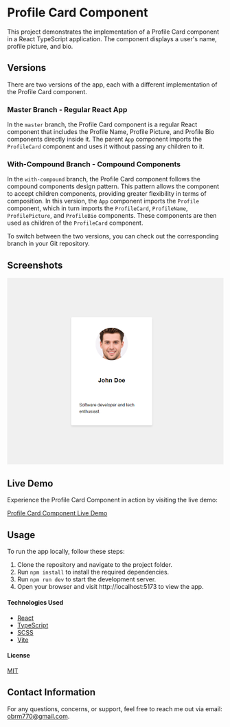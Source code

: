 # Profile Card Component
This project demonstrates the implementation of a Profile Card component in a React TypeScript application. The component displays a user's name, profile picture, and bio.

## Versions
There are two versions of the app, each with a different implementation of the Profile Card component.

### Master Branch - Regular React App
In the `master` branch, the Profile Card component is a regular React component that includes the Profile Name, Profile Picture, and Profile Bio components directly inside it. The parent `App` component imports the `ProfileCard` component and uses it without passing any children to it.

### With-Compound Branch - Compound Components
In the `with-compound` branch, the Profile Card component follows the compound components design pattern. This pattern allows the component to accept children components, providing greater flexibility in terms of composition. In this version, the `App` component imports the `Profile` component, which in turn imports the `ProfileCard`, `ProfileName`, `ProfilePicture`, and `ProfileBio` components. These components are then used as children of the `ProfileCard` component.

To switch between the two versions, you can check out the corresponding branch in your Git repository.

## Screenshots

![Profile Card Component](./src/assets/screenshot.png)

## Live Demo
Experience the Profile Card Component in action by visiting the live demo:

[Profile Card Component Live Demo](https://obrm-profile-card.netlify.app)

## Usage
To run the app locally, follow these steps:

1. Clone the repository and navigate to the project folder.
2. Run `npm install` to install the required dependencies.
3. Run `npm run dev` to start the development server.
4. Open your browser and visit http://localhost:5173 to view the app.

#### Technologies Used

* [React](https://reactjs.org/)
* [TypeScript](https://www.typescriptlang.org/)
* [SCSS](https://sass-lang.com/)
* [Vite](https://vitejs.dev/)

#### License

[MIT](https://choosealicense.com/licenses/mit/)

## Contact Information
For any questions, concerns, or support, feel free to reach me out via email: [obrm770@gmail.com](mailto:obrm770@gmail.com).